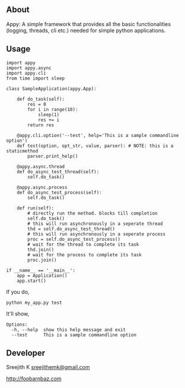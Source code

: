 ## About
Appy: A simple framework that provides all the basic functionalities (logging, threads, cli etc.) needed for simple python applications.

## Usage
    import appy
	import appy.async
	import appy.cli
    from time import sleep
    
    class SampleApplication(appy.App):
    
        def do_task(self):
            res = 0
            for i in range(10):
                sleep(1)
                res += i
            return res
    
        @appy.cli.option('--test', help='This is a sample commandline option')
        def test(option, opt_str, value, parser): # NOTE: this is a staticmethod
            parser.print_help()

        @appy.async.thread
        def do_async_test_thread(self):
            self.do_task()
    
        @appy.async.process
        def do_async_test_process(self):
            self.do_task()
    
        def run(self):
            # directly run the method. blocks till completion
            self.do_task()
            # this will run asynchronously in a seperate thread
            thd = self.do_async_test_thread()
            # this will run asynchronously in a seperate process
            proc = self.do_async_test_process()
			# wait for the thread to complete its task
			thd.join()
			# wait for the process to complete its task
			proc.join()
    
    if __name__ == '__main__':
        app = Application()
        app.start()

If you do,

    python my_app.py test

It'll show,

    Options:
      -h, --help  show this help message and exit
      --test      This is a sample commandline option

## Developer

Sreejith K <sreejithemk@gmail.com>

http://foobarnbaz.com